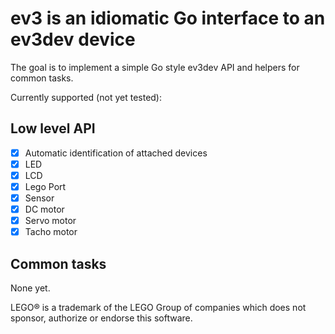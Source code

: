 # ev3 is an idiomatic Go interface to an ev3dev device

The goal is to implement a simple Go style ev3dev API and helpers for common tasks.

Currently supported (not yet tested):

## Low level API

- [x] Automatic identification of attached devices
- [x] LED
- [x] LCD
- [x] Lego Port
- [x] Sensor
- [x] DC motor
- [x] Servo motor
- [x] Tacho motor

## Common tasks

None yet.

LEGO® is a trademark of the LEGO Group of companies which does not sponsor, authorize or endorse this software.